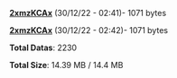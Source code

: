 [**2xmzKCAx**](/data/2xmzKCAx.txt) (30/12/22 - 02:41)- 1071 bytes

[**2xmzKCAx**](/data/2xmzKCAx.txt) (30/12/22 - 02:42)- 1071 bytes

**Total Datas**: 2230

**Total Size**: 14.39 MB / 14.4 MB